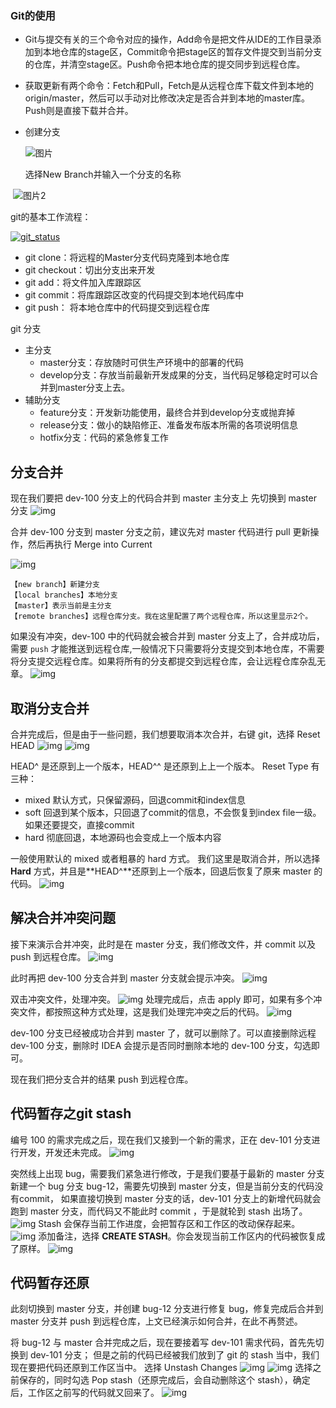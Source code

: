 

### Git的使用

- Git与提交有关的三个命令对应的操作，Add命令是把文件从IDE的工作目录添加到本地仓库的stage区，Commit命令把stage区的暂存文件提交到当前分支的仓库，并清空stage区。Push命令把本地仓库的提交同步到远程仓库。

- 获取更新有两个命令：Fetch和Pull，Fetch是从远程仓库下载文件到本地的origin/master，然后可以手动对比修改决定是否合并到本地的master库。Push则是直接下载并合并。

- 创建分支

  ![图片](https://img-blog.csdn.net/20160912171844429)

  选择New Branch并输入一个分支的名称

​     ![图片2](https://img-blog.csdn.net/20160912171858663)



git的基本工作流程：

[![git_status](http://img2.tbcdn.cn/L1/461/1/ac6d9422c3f843017b2441b212f39ebc00697e4c)](http://img2.tbcdn.cn/L1/461/1/ac6d9422c3f843017b2441b212f39ebc00697e4c)

- git clone：将远程的Master分支代码克隆到本地仓库
- git checkout：切出分支出来开发
- git add：将文件加入库跟踪区
- git commit：将库跟踪区改变的代码提交到本地代码库中
- git push： 将本地仓库中的代码提交到远程仓库

git 分支

- 主分支
  - master分支：存放随时可供生产环境中的部署的代码
  - develop分支：存放当前最新开发成果的分支，当代码足够稳定时可以合并到master分支上去。
- 辅助分支
  - feature分支：开发新功能使用，最终合并到develop分支或抛弃掉
  - release分支：做小的缺陷修正、准备发布版本所需的各项说明信息
  - hotfix分支：代码的紧急修复工作

## 分支合并

现在我们要把 dev-100 分支上的代码合并到 master 主分支上
先切换到 master 分支
![img](http://img12345.5-project.com/blog/20181102172230.png)

合并 dev-100 分支到 master 分支之前，建议先对 master 代码进行 pull 更新操作，然后再执行 Merge into Current



![img](http://img12345.5-project.com/blog/20181102172650.png)

``` 说明：
【new branch】新建分支
【local branches】本地分支
【master】表示当前是主分支
【remote branches】远程仓库分支。我在这里配置了两个远程仓库，所以这里显示2个。
```



如果没有冲突，dev-100 中的代码就会被合并到 master 分支上了，合并成功后，需要 `push` 才能推送到远程仓库,一般情况下只需要将分支提交到本地仓库，不需要将分支提交远程仓库。如果将所有的分支都提交到远程仓库，会让远程仓库杂乱无章。
![img](http://img12345.5-project.com/blog/20181102171807.png)

## 取消分支合并

合并完成后，但是由于一些问题，我们想要取消本次合并，右键 git，选择 Reset HEAD
![img](http://img12345.5-project.com/blog/20181102173946.png)
![img](http://img12345.5-project.com/blog/20181102174125.png)

HEAD^ 是还原到上一个版本，HEAD^^ 是还原到上上一个版本。
Reset Type 有三种：

- mixed 默认方式，只保留源码，回退commit和index信息
- soft 回退到某个版本，只回退了commit的信息，不会恢复到index file一级。如果还要提交，直接commit
- hard 彻底回退，本地源码也会变成上一个版本内容

一般使用默认的 mixed 或者粗暴的 hard 方式。
我们这里是取消合并，所以选择 **Hard** 方式，并且是**HEAD^**还原到上一个版本，回退后恢复了原来 master 的代码。
![img](http://img12345.5-project.com/blog/20181102171518.png)

## 解决合并冲突问题

接下来演示合并冲突，此时是在 master 分支，我们修改文件，并 commit 以及 push 到远程仓库。
![img](http://img12345.5-project.com/blog/20181102174704.png)

此时再把 dev-100 分支合并到 master 分支就会提示冲突。
![img](http://img12345.5-project.com/blog/20181102175031.png)

双击冲突文件，处理冲突。
![img](http://img12345.5-project.com/blog/20181102175217.png)
处理完成后，点击 apply 即可，如果有多个冲突文件，都按照这种方式处理，这是我们处理完冲突之后的代码。
![img](http://img12345.5-project.com/2018110315412022049329.png)

dev-100 分支已经被成功合并到 master 了，就可以删除了。可以直接删除远程 dev-100 分支，删除时 IDEA 会提示是否同时删除本地的 dev-100 分支，勾选即可。

现在我们把分支合并的结果 push 到远程仓库。

## 代码暂存之git stash

编号 100 的需求完成之后，现在我们又接到一个新的需求，正在 dev-101 分支进行开发，开发还未完成。
![img](http://img12345.5-project.com/blog/20181102180114.png)

突然线上出现 bug，需要我们紧急进行修改，于是我们要基于最新的 master 分支新建一个 bug 分支 bug-12，需要先切换到 master 分支，但是当前分支的代码没有commit， 如果直接切换到 master 分支的话，dev-101 分支上的新增代码就会跑到 master 分支，而代码又不能此时 commit ，于是就轮到 stash 出场了。
![img](http://img12345.5-project.com/blog/20181102180427.png)
Stash 会保存当前工作进度，会把暂存区和工作区的改动保存起来。
![img](http://img12345.5-project.com/20181103154120204424605.png)
添加备注，选择 **CREATE STASH**。你会发现当前工作区内的代码被恢复成了原样。
![img](http://img12345.5-project.com/2018110315412022049329.png)

## 代码暂存还原

此刻切换到 master 分支，并创建 bug-12 分支进行修复 bug，修复完成后合并到 master 分支并 push 到远程仓库，上文已经演示如何合并，在此不再赘述。

将 bug-12 与 master 合并完成之后，现在要接着写 dev-101 需求代码，首先先切换到 dev-101 分支；
但是之前的代码已经被我们放到了 git 的 stash 当中，我们现在要把代码还原到工作区当中。
选择 Unstash Changes
![img](http://img12345.5-project.com/20181103154120268155941.png)
![img](http://img12345.5-project.com/20181103154120276883579.png)
选择之前保存的，同时勾选 Pop stash（还原完成后，会自动删除这个 stash），确定后，工作区之前写的代码就又回来了。
![img](http://img12345.5-project.com/blog/20181102180114.png)

